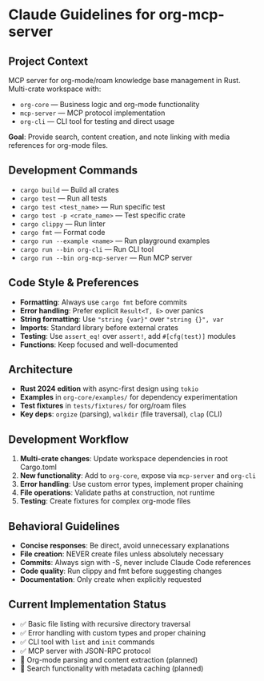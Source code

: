 # Claude Guidelines for org-mcp-server

## Project Context

MCP server for org-mode/roam knowledge base management in Rust. Multi-crate
workspace with:

- `org-core` — Business logic and org-mode functionality
- `mcp-server` — MCP protocol implementation
- `org-cli` — CLI tool for testing and direct usage

**Goal**: Provide search, content creation, and note linking with media
references for org-mode files.

## Development Commands

- `cargo build` — Build all crates
- `cargo test` — Run all tests
- `cargo test <test_name>` — Run specific test
- `cargo test -p <crate_name>` — Test specific crate
- `cargo clippy` — Run linter
- `cargo fmt` — Format code
- `cargo run --example <name>` — Run playground examples
- `cargo run --bin org-cli` — Run CLI tool
- `cargo run --bin org-mcp-server` — Run MCP server

## Code Style & Preferences

- **Formatting**: Always use `cargo fmt` before commits
- **Error handling**: Prefer explicit `Result<T, E>` over panics
- **String formatting**: Use `"string {var}"` over `"string {}", var`
- **Imports**: Standard library before external crates
- **Testing**: Use `assert_eq!` over `assert!`, add `#[cfg(test)]` modules
- **Functions**: Keep focused and well-documented

## Architecture

- **Rust 2024 edition** with async-first design using `tokio`
- **Examples** in `org-core/examples/` for dependency experimentation
- **Test fixtures** in `tests/fixtures/` for org/roam files
- **Key deps**: `orgize` (parsing), `walkdir` (file traversal), `clap` (CLI)

## Development Workflow

1. **Multi-crate changes**: Update workspace dependencies in root Cargo.toml
1. **New functionality**: Add to `org-core`, expose via `mcp-server` and `org-cli`
1. **Error handling**: Use custom error types, implement proper chaining
1. **File operations**: Validate paths at construction, not runtime
1. **Testing**: Create fixtures for complex org-mode files

## Behavioral Guidelines

- **Concise responses**: Be direct, avoid unnecessary explanations
- **File creation**: NEVER create files unless absolutely necessary
- **Commits**: Always sign with -S, never include Claude Code references
- **Code quality**: Run clippy and fmt before suggesting changes
- **Documentation**: Only create when explicitly requested

## Current Implementation Status

- ✅ Basic file listing with recursive directory traversal
- ✅ Error handling with custom types and proper chaining
- ✅ CLI tool with `list` and `init` commands
- ✅ MCP server with JSON-RPC protocol
- 🚧 Org-mode parsing and content extraction (planned)
- 🚧 Search functionality with metadata caching (planned)
